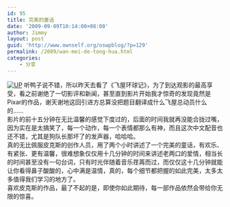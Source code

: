 ```yaml
---
id: 95
title: 完美的童话
date: '2009-09-09T10:14:00+08:00'
author: Jimmy
layout: post
guid: 'http://www.ownself.org/oswpblog/?p=129'
permalink: /2009/wan-mei-de-tong-hua.html
categories:
    - 分享
---
```


[![UP](http://www.ownself.org/blog/wp-content/uploads/2010/2b260bfc4bc5_60E/up_thumb.jpg "UP")](http://www.ownself.org/blog/wp-content/uploads/2010/2b260bfc4bc5_60E/up.jpg) 听鸭子说不错，所以昨天去看了《飞屋环球记》，为了到达观影的最高享受，看之前谢绝了一切影评和新闻，甚至直到影片开始我才惊奇的发现竟然是Pixar的作品，谢天谢地这回引进方总算没把题目翻译成什么飞屋总动员什么的……   
 影片的前十五分钟在无比温馨的感觉下度过的，后面的时间我就再没能合拢过嘴，因为实在是太搞笑了，每一个动作，每一个表情都那么有神，而且这次中文配音也还不错，尤其是狗队长那坏了的发声器，哈哈哈。   
 真的无比佩服皮克斯的创作人员，用了两个小时讲述了一个完美的童话，有欢乐、有紧张、更有温馨，很难想象仅仅用十几分钟的时间来讲述老两口的爱情，相当长的时间甚至没有一句台词，只有时光伴随着音乐荏苒而过，而仅仅这十几分钟就能让你看得鼻子酸酸的，心中满是温情，真的，每个细节都把握的如此完美，太多太多值得我们学习的地方了。   
 喜欢皮克斯的作品，最了不起的是，即使你如此期待，每一部作品依然会带给你无限的惊喜。